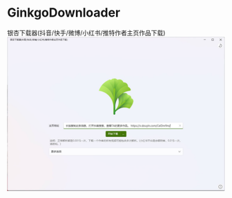 # GinkgoDownloader
银杏下载器(抖音/快手/微博/小红书/推特作者主页作品下载)
![](https://github.com/hupo376787/GinkgoDownloader/blob/master/Snipaste_2024-10-07_23-11-57.jpg)
